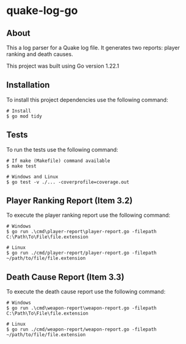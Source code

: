 # quake-log-go

## About

This a log parser for a Quake log file. It generates two reports: player ranking and death causes.

This project was built using Go version 1.22.1

## Installation

To install this project dependencies use the following command:

```shell
# Install
$ go mod tidy

```

## Tests

To run the tests use the following command:

```shell
# If make (Makefile) command available
$ make test

# Windows and Linux
$ go test -v ./... -coverprofile=coverage.out

```

## Player Ranking Report (Item 3.2)

To execute the player ranking report use the following command:

```shell
# Windows
$ go run .\cmd\player-report\player-report.go -filepath C:\Path\To\File\file.extension

# Linux
$ go run ./cmd/player-report/player-report.go -filepath ~/path/to/file/file.extension

```

## Death Cause Report (Item 3.3)

To execute the death cause report use the following command:

```shell
# Windows
$ go run .\cmd\weapon-report\weapon-report.go -filepath C:\Path\To\File\file.extension

# Linux
$ go run ./cmd/weapon-report/weapon-report.go -filepath ~/path/to/file/file.extension

```
